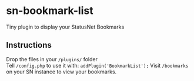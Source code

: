 sn-bookmark-list
================

Tiny plugin to display your StatusNet Bookmarks

## Instructions

Drop the files in your `/plugins/` folder  
Tell `/config.php` to use it with: `addPlugin('BookmarkList');`
Visit `/bookmarks` on your SN instance to view your bookmarks.
